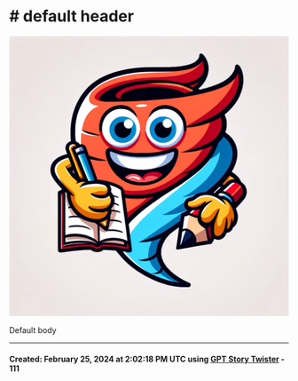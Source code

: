 # # default header

![Story Twister](images/GPT_story_twister.png)

Default body

---

#### Created: February 25, 2024 at 2:02:18 PM UTC using [GPT Story Twister](https://chat.openai.com/g/g-mBiNy6U9S-story-twister) - 111
